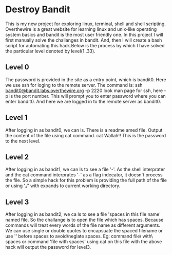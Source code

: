 # Destroy Bandit

This is my new project for exploring linux, terminal, shell and shell scripting. Overthewire is a great website for learning linux and unix-like operating system basics and bandit is the most user friendly one. In this project I will first manually solve the challanges in bandit. And, then I will create a bash script for automating this hack.Below is the process by which I have solved the particular level denoted by level(1..33).

## Level 0

The password is provided in the site as a entry point, which is bandit0. Here we use ssh for loging to the remote server. The command is:
 ssh bandit0@bandit.labs.overthewire.org -p 2220
look man page for ssh, here -p is the port number. This will prompt you to enter password where you can enter bandit0.
 And here we are logged in to the remote server as bandit0.

## Level 1

After logging in as bandit0, we can ls. There is a readme amed file. Output the content of the file using cat command. cat <file>
Wallah!! This is the password to the next level.

## Level 2

After logging in as bandit1, we can ls to see a file '-'. As the shell interprater and the cat command interprates '-' as a flag indecator, it doesn't process the file. So a simple hack for this problem is providing the full path of the file or using './' with expands to current working directory.

## Level 3

After logging in as bandit2, we ca ls to see a file 'spaces in this file name' named file. So the challange is to open the file which has spaces. Because commands will treat every words of the file name as different arguments. We can use single or double quotes to encapsuate the spaced filename or use '\' before spaces to avoid/neglate spaces. Eg:
command file\ with\ spaces
or
command 'file with spaces'
using cat on this file with the above hack will output the password for level3.
